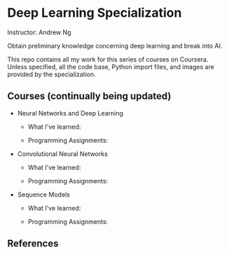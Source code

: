 # Deep Learning Specialization
Instructor: Andrew Ng  

Obtain preliminary knowledge concerning deep learning and break into AI.

This repo contains all my work for this series of courses on Coursera. Unless specified, all the code base, Python import files, and images are provided by the specialization.


## Courses (continually being updated)
   * Neural Networks and Deep Learning  
      * What I've learned:  
      
      * Programming Assignments:

   * Convolutional Neural Networks  
      * What I've learned:  
      
      * Programming Assignments:

   * Sequence Models  
      * What I've learned:  
      
      * Programming Assignments:

## References

